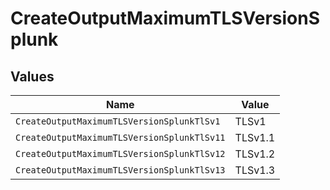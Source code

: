 # CreateOutputMaximumTLSVersionSplunk


## Values

| Name                                        | Value                                       |
| ------------------------------------------- | ------------------------------------------- |
| `CreateOutputMaximumTLSVersionSplunkTlSv1`  | TLSv1                                       |
| `CreateOutputMaximumTLSVersionSplunkTlSv11` | TLSv1.1                                     |
| `CreateOutputMaximumTLSVersionSplunkTlSv12` | TLSv1.2                                     |
| `CreateOutputMaximumTLSVersionSplunkTlSv13` | TLSv1.3                                     |